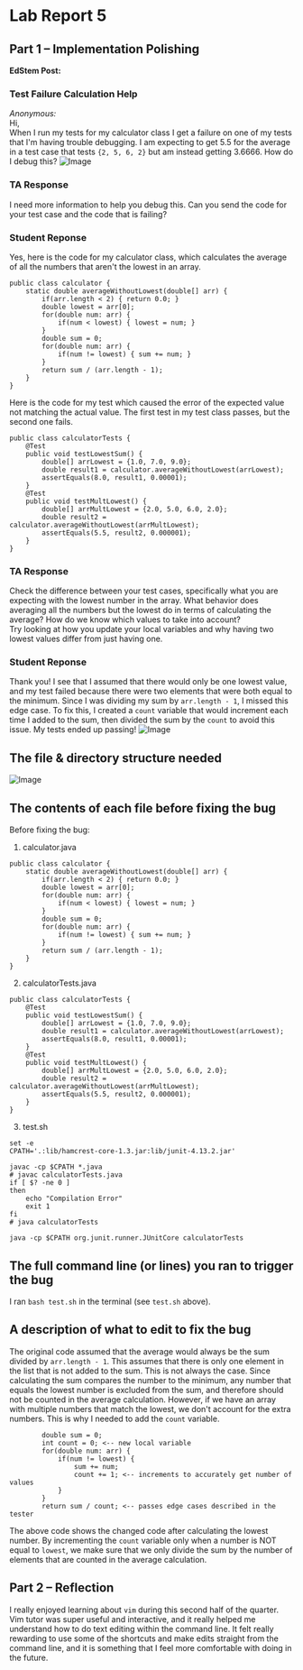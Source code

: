 # Lab Report 5  
## Part 1 – Implementation Polishing  


**EdStem Post:**
### Test Failure Calculation Help
*Anonymous:*  
Hi,  
When I run my tests for my calculator class I get a failure on one of my tests that I'm having trouble debugging. I am expecting to get 5.5 for the average in a test case that tests `{2, 5, 6, 2}` but am instead getting 3.6666. How do I debug this?
![Image](question.png)  

### TA Response
I need more information to help you debug this. Can you send the code for your test case and the code that is failing? 

### Student Reponse
Yes, here is the code for my calculator class, which calculates the average of all the numbers that aren't the lowest in an array. 
```
public class calculator {
    static double averageWithoutLowest(double[] arr) {
        if(arr.length < 2) { return 0.0; }
        double lowest = arr[0];
        for(double num: arr) {
            if(num < lowest) { lowest = num; }
        }
        double sum = 0;
        for(double num: arr) {
            if(num != lowest) { sum += num; }
        }
        return sum / (arr.length - 1);
    }
}
```
Here is the code for my test which caused the error of the expected value not matching the actual value. The first test in my test class passes, but the second one fails. 
```
public class calculatorTests {
    @Test
    public void testLowestSum() {
        double[] arrLowest = {1.0, 7.0, 9.0};
        double result1 = calculator.averageWithoutLowest(arrLowest);
        assertEquals(8.0, result1, 0.00001);
    }
    @Test
    public void testMultLowest() {
        double[] arrMultLowest = {2.0, 5.0, 6.0, 2.0};
        double result2 = calculator.averageWithoutLowest(arrMultLowest);
        assertEquals(5.5, result2, 0.000001);
    }
}
```
### TA Response  
Check the difference between your test cases, specifically what you are expecting with the lowest number in the array. What behavior does averaging all the numbers but the lowest do in terms of calculating the average? How do we know which values to take into account?  
Try looking at how you update your local variables and why having two lowest values differ from just having one.  

### Student Reponse
Thank you! I see that I assumed that there would only be one lowest value, and my test failed because there were two elements that were both equal to the minimum. Since I was dividing my sum by `arr.length - 1`, I missed this edge case. To fix this, I created a `count` variable that would increment each time I added to the sum, then divided the sum by the `count` to avoid this issue. My tests ended up passing!
![Image](pass.png)  


## The file & directory structure needed  
![Image](structure.png)  
## The contents of each file before fixing the bug  
Before fixing the bug:  
1. calculator.java
```
public class calculator {
    static double averageWithoutLowest(double[] arr) {
        if(arr.length < 2) { return 0.0; }
        double lowest = arr[0];
        for(double num: arr) {
            if(num < lowest) { lowest = num; }
        }
        double sum = 0;
        for(double num: arr) {
            if(num != lowest) { sum += num; }
        }
        return sum / (arr.length - 1);
    }
}
```
2. calculatorTests.java
```
public class calculatorTests {
    @Test
    public void testLowestSum() {
        double[] arrLowest = {1.0, 7.0, 9.0};
        double result1 = calculator.averageWithoutLowest(arrLowest);
        assertEquals(8.0, result1, 0.00001);
    }
    @Test
    public void testMultLowest() {
        double[] arrMultLowest = {2.0, 5.0, 6.0, 2.0};
        double result2 = calculator.averageWithoutLowest(arrMultLowest);
        assertEquals(5.5, result2, 0.000001);
    }
}
```
3. test.sh
```
set -e
CPATH='.:lib/hamcrest-core-1.3.jar:lib/junit-4.13.2.jar'

javac -cp $CPATH *.java
# javac calculatorTests.java
if [ $? -ne 0 ]
then 
    echo "Compilation Error"
    exit 1
fi
# java calculatorTests

java -cp $CPATH org.junit.runner.JUnitCore calculatorTests
```

## The full command line (or lines) you ran to trigger the bug  
I ran `bash test.sh` in the terminal (see `test.sh` above).   

## A description of what to edit to fix the bug  
The original code assumed that the average would always be the sum divided by `arr.length - 1`. This assumes that there is only one element in the list that is not added to the sum. This is not always the case. Since calculating the sum compares the number to the minimum, any number that equals the lowest number is excluded from the sum, and therefore should not be counted in the average calculation. However, if we have an array with multiple numbers that match the lowest, we don't account for the extra numbers. This is why I needed to add the `count` variable.
```
        double sum = 0;
        int count = 0; <-- new local variable
        for(double num: arr) {
            if(num != lowest) { 
                sum += num; 
                count += 1; <-- increments to accurately get number of values
            }
        }
        return sum / count; <-- passes edge cases described in the tester
```
The above code shows the changed code after calculating the lowest number. By incrementing the `count` variable only when a number is NOT equal to `lowest`, we make sure that we only divide the sum by the number of elements that are counted in the average calculation.


## Part 2 – Reflection
I really enjoyed learning about `vim` during this second half of the quarter. Vim tutor was super useful and interactive, and it really helped me understand how to do text editing within the command line. It felt really rewarding to use some of the shortcuts and make edits straight from the command line, and it is something that I feel more comfortable with doing in the future.  

